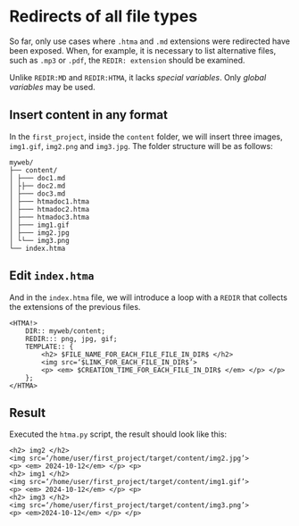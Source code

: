 # Redirects of all file types

So far, only use cases where `.htma` and `.md` extensions were redirected have been exposed. When, for example, it is necessary to list alternative files, such as `.mp3` or `.pdf`, the `REDIR: extension` should be examined. 

Unlike `REDIR:MD` and `REDIR:HTMA`, it lacks _special variables_. Only _global variables_ may be used.

## Insert content in any format

In the `first_project`, inside the `content` folder, we will insert three images, `img1.gif`, `img2.png` and `img3.jpg`. The folder structure will be as follows:

```
myweb/
├── content/
│ ├─── doc1.md
│ ├├── doc2.md
│ ├─── doc3.md
│ ├─── htmadoc1.htma
│ ├─── htmadoc2.htma
│ ├─── htmadoc3.htma
│ ├─── img1.gif
│ ├─── img2.jpg
│ └└── img3.png
└── index.htma
```

## Edit `index.htma`

And in the `index.htma` file, we will introduce a loop with a `REDIR` that collects the extensions of the previous files.

```
<HTMA!>
    DIR:: myweb/content;
    REDIR::: png, jpg, gif;
    TEMPLATE:: {
        <h2> $FILE_NAME_FOR_EACH_FILE_FILE_IN_DIR$ </h2>
        <img src=‘$LINK_FOR_EACH_FILE_IN_DIR$’>
        <p> <em> $CREATION_TIME_FOR_EACH_FILE_IN_DIR$ </em> </p> </p>
    };
</HTMA>
```

## Result

Executed the `htma.py` script, the result should look like this:

```
<h2> img2 </h2>
<img src=‘/home/user/first_project/target/content/img2.jpg’>
<p> <em> 2024-10-12</em> </p> <p>
<h2> img1 </h2>
<img src=‘/home/user/first_project/target/content/img1.gif’>
<p> <em> 2024-10-12</em> </p> <p>
<h2> img3 </h2>
<img src=‘/home/user/first_project/target/content/img3.png’>
<p> <em>2024-10-12</em> </p> </p>
``` 

